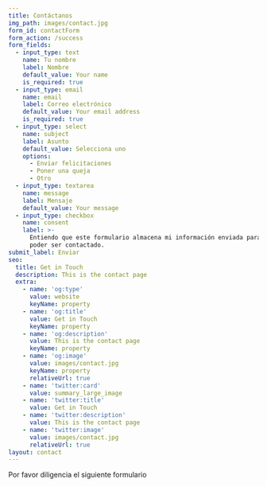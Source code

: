 ```yaml
---
title: Contáctanos
img_path: images/contact.jpg
form_id: contactForm
form_action: /success
form_fields:
  - input_type: text
    name: Tu nombre
    label: Nombre
    default_value: Your name
    is_required: true
  - input_type: email
    name: email
    label: Correo electrónico
    default_value: Your email address
    is_required: true
  - input_type: select
    name: subject
    label: Asunto
    default_value: Selecciona uno
    options:
      - Enviar felicitaciones
      - Poner una queja
      - Otro
  - input_type: textarea
    name: message
    label: Mensaje
    default_value: Your message
  - input_type: checkbox
    name: consent
    label: >-
      Entiendo que este formulario almacena mi información enviada para así
      poder ser contactado.
submit_label: Enviar
seo:
  title: Get in Touch
  description: This is the contact page
  extra:
    - name: 'og:type'
      value: website
      keyName: property
    - name: 'og:title'
      value: Get in Touch
      keyName: property
    - name: 'og:description'
      value: This is the contact page
      keyName: property
    - name: 'og:image'
      value: images/contact.jpg
      keyName: property
      relativeUrl: true
    - name: 'twitter:card'
      value: summary_large_image
    - name: 'twitter:title'
      value: Get in Touch
    - name: 'twitter:description'
      value: This is the contact page
    - name: 'twitter:image'
      value: images/contact.jpg
      relativeUrl: true
layout: contact
---
```

Por favor diligencia el siguiente formulario
